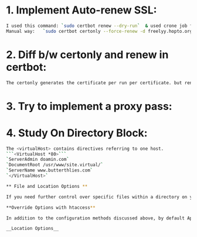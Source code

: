 # 1. Implement Auto-renew SSL:
```sh
I used this command: `sudo certbot renew --dry-run`  & used crone job for it  `* * */15 * * root certbot -q renew --apache >/dev/null 2>&1`
Manual way:   `sudo certbot certonly --force-renew -d freelyy.hopto.org -d freelyy.hopto.org`
```
# 2. Diff b/w certonly and renew in certbot:
 ```sh
The certonly generates the certificate per run per certificate. but renew can renew many certificates in one run. The other difference is certonly provides a user interaction facility via commands.
```
# 3. Try to implement a proxy pass:
# 4. Study On Directory Block:
```sh
The <virtualHost> contains directives referring to one host.
```<VirtualHost *80>```
`ServerAdmin doamin.com`
`DocumentRoot /usr/www/site.virtual/` 
`ServerName www.butterthlies.com` 
`</VirtualHost>`

** File and Location Options **

If you need further control over specific files within a directory on your server, use the <Files> directive. This directive controls the behavior of the web server with regard to a single file. The <Files> directives will apply to any file with the specified name.

**Override Options with htaccess** 

In addition to the configuration methods discussed above, by default Apache will read configuration options for a directory from a file located in that directory. This file is typically called .htaccess.

__Location Options__




